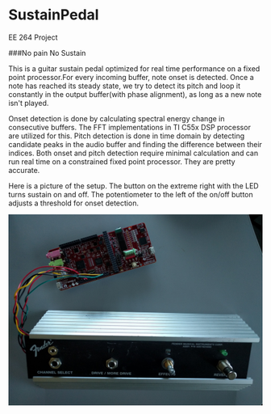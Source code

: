 # SustainPedal
EE 264 Project

###No pain No Sustain

This is a guitar sustain pedal optimized for real time performance on a fixed point processor.For every incoming buffer, note onset is detected. Once a note has reached its steady state, we try to detect its pitch and loop it constantly in the output buffer(with phase alignment), as long as a new note isn't played.

Onset detection is done by calculating spectral energy change in consecutive buffers. The FFT implementations in TI C55x DSP processor are utilized for this. Pitch detection is done in time domain by detecting candidate peaks in the audio buffer and finding the difference between their indices. Both onset and pitch detection require minimal calculation and can run real time on a constrained fixed point processor. They are pretty accurate.

Here is a picture of the setup. The button on the extreme right with the LED turns sustain on and off. The potentiometer to the left of the on/off button adjusts a threshold for onset detection.

<img src = "https://github.com/markrau/SustainPedal/blob/master/IMG_20170308_161513.jpg"></img>
